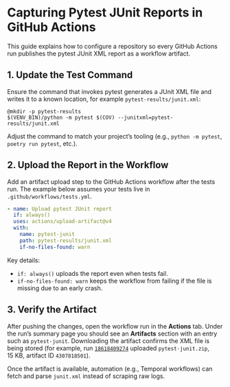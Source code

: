 # Capturing Pytest JUnit Reports in GitHub Actions

This guide explains how to configure a repository so every GitHub Actions run publishes the pytest JUnit XML report as a workflow artifact.

## 1. Update the Test Command

Ensure the command that invokes pytest generates a JUnit XML file and writes it to a known location, for example `pytest-results/junit.xml`:

```make
@mkdir -p pytest-results
$(VENV_BIN)/python -m pytest $(COV) --junitxml=pytest-results/junit.xml
```

Adjust the command to match your project’s tooling (e.g., `python -m pytest`, `poetry run pytest`, etc.).

## 2. Upload the Report in the Workflow

Add an artifact upload step to the GitHub Actions workflow after the tests run. The example below assumes your tests live in `.github/workflows/tests.yml`.

```yaml
- name: Upload pytest JUnit report
  if: always()
  uses: actions/upload-artifact@v4
  with:
    name: pytest-junit
    path: pytest-results/junit.xml
    if-no-files-found: warn
```

Key details:
- `if: always()` uploads the report even when tests fail.
- `if-no-files-found: warn` keeps the workflow from failing if the file is missing due to an early crash.

## 3. Verify the Artifact

After pushing the changes, open the workflow run in the **Actions** tab. Under the run’s summary page you should see an **Artifacts** section with an entry such as `pytest-junit`. Downloading the artifact confirms the XML file is being stored (for example, run [`18618409274`](https://github.com/zhengziying78/demo-httpie-cli/actions/runs/18618409274) uploaded `pytest-junit.zip`, 15&nbsp;KB, artifact ID `4307818501`).

Once the artifact is available, automation (e.g., Temporal workflows) can fetch and parse `junit.xml` instead of scraping raw logs.
